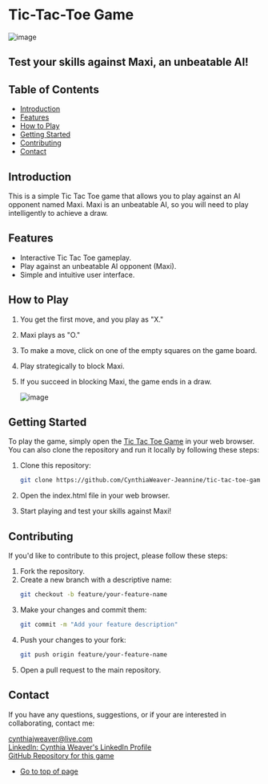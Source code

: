 # Tic-Tac-Toe Game

![image](https://github.com/CynthiaWeaver-Jeannine/tic-tac-toe-game/assets/132491873/82636121-7f47-485d-a0b0-3e94417a1f8b)


## Test your skills against Maxi, an unbeatable AI!

## Table of Contents
- [Introduction](#introduction)
- [Features](#features)
- [How to Play](#how-to-play)
- [Getting Started](#getting-started)
- [Contributing](#contributing)
- [Contact](#contact)

## Introduction
This is a simple Tic Tac Toe game that allows you to play against an AI opponent named Maxi. Maxi is an unbeatable AI, so you will need to play intelligently to achieve a draw.

## Features
- Interactive Tic Tac Toe gameplay.
- Play against an unbeatable AI opponent (Maxi).
- Simple and intuitive user interface.

## How to Play
1. You get the first move, and you play as "X."
2. Maxi plays as "O."
3. To make a move, click on one of the empty squares on the game board.
4. Play strategically to block Maxi.
5. If you succeed in blocking Maxi, the game ends in a draw.

   ![image](https://github.com/CynthiaWeaver-Jeannine/tic-tac-toe-game/assets/132491873/9fe55197-a13a-4dd0-8e0e-0928905c3841)


## Getting Started
To play the game, simply open the [Tic Tac Toe Game]() in your web browser. You can also clone the repository and run it locally by following these steps:

1. Clone this repository:
   ```bash
   git clone https://github.com/CynthiaWeaver-Jeannine/tic-tac-toe-game
2. Open the index.html file in your web browser.

3. Start playing and test your skills against Maxi!

## Contributing
If you'd like to contribute to this project, please follow these steps:

1. Fork the repository.
2. Create a new branch with a descriptive name:
   ```bash
   git checkout -b feature/your-feature-name
3. Make your changes and commit them:
   ``` bash
   git commit -m "Add your feature description"
4. Push your changes to your fork:
   ``` bash
   git push origin feature/your-feature-name
5. Open a pull request to the main repository.


## Contact
If you have any questions, suggestions, or if your are interested in collaborating, contact me:

[cynthiajweaver@live.com](mailto:cynthiajweaver@live.com)  
[LinkedIn: Cynthia Weaver's LinkedIn Profile](https://www.linkedin.com/in/cynthiajweaver-dev?lipi=urn%3Ali%3Apage%3Ad_flagship3_profile_view_base_contact_details%3Bf625PYHuQgidhKLhsTuIuQ%3D%3D)  
[GitHub Repository for this game](https://github.com/CynthiaWeaver-Jeannine/tic-tac-toe-game)  

- [Go to top of page](https://github.com/CynthiaWeaver-Jeannine/tic-tac-toe-game/blob/main/README.md#tic-tac-toe-game)
   
